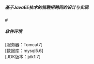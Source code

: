 # <h5>基于JavaEE技术的猎聘招聘网的设计与实现</h5>

#<h5>软件环境</h5>
[服务器：Tomcat7]<br>
[数据库：mysql5.6]<br>
[JDK版本：jdk1.7]
